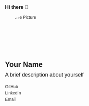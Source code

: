 ### Hi there 👋


<!DOCTYPE html>
<html>
<head>
  <title>Git Profile</title>
  <style>
    body {
      font-family: Arial, sans-serif;
      margin: 0;
      padding: 20px;
    }
    h1, h2 {
      margin-bottom: 10px;
    }
    p {
      margin-bottom: 20px;
    }
    .profile {
      max-width: 600px;
      margin: 0 auto;
    }
    .avatar {
      width: 150px;
      height: 150px;
      border-radius: 50%;
      overflow: hidden;
    }
    .username {
      font-size: 24px;
      font-weight: bold;
      margin-bottom: 10px;
    }
    .bio {
      font-size: 18px;
    }
    .contact {
      margin-top: 20px;
    }
    .contact a {
      display: block;
      margin-bottom: 5px;
      text-decoration: none;
      color: #333;
    }
  </style>
</head>
<body>
  <div class="profile">
    <div class="avatar">
      <img src="path/to/avatar.jpg" alt="Profile Picture">
    </div>
    <div class="username">Your Name</div>
    <div class="bio">A brief description about yourself</div>
    <div class="contact">
      <a href="https://github.com/yourusername">GitHub</a>
      <a href="https://linkedin.com/in/yourusername">LinkedIn</a>
      <a href="mailto:youremail@example.com">Email</a>
    </div>
  </div>
</body>
</html>
